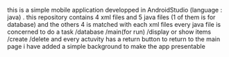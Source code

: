 this is a simple mobile application developped in AndroidStudio (language : java) .
this repository contains 4 xml files and 5 java files (1 of them is for database) and the others 4 is matched with each xml files 
every java file is concerned to do a task 
/database
/main(for run)
/display or show items 
/create
/delete 
and every actuvity has a return button to return to the main page 
i have added a simple background to make the app presentable 
